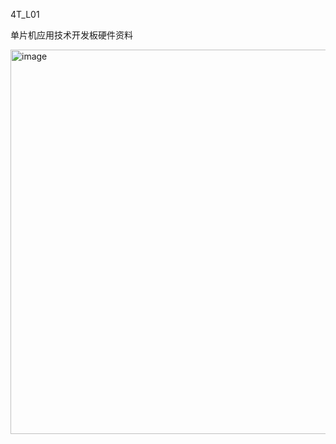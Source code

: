 4T_L01

单片机应用技术开发板硬件资料

<img width="794" height="615" alt="image" src="https://github.com/user-attachments/assets/fffb4ef6-2922-4c8a-9fc2-92d492d41741" />

